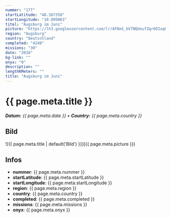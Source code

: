 ```yaml
---
nummer: "177"
startLatitude: "48.367358"
startLongitude: "10.899863"
titel: "Augsburg im Juni"
picture: "https://lh3.googleusercontent.com/lr/AFBm1_bV7NQUeufZqr6DIaqCmecFQQHFqgfW7cA00sY-92ZXc4leMuECv2vMZChwsWtCcS5gAhMON34zMRjM2HNhiLKj0fyq1Ytrx1ZOmxSlaW1yRnDTc3fDUatD3io_lnBZsSCkYULORO8x4RwcnB878PEOcgD2ZXXxV6q8cAnOZOC_IC-KazgJ9GUtwgnWlcmlniRUaZalmfLtRxzUxApejhzwJKXZkPKOe-Oi6EN2UFmDKBCinUSARzdWKCq4X99x4kpr0mO_iASQbCTTMZedHTHNHy2mhmE9xZ9A6a4opgd6NW2X13CUYLG-zwKizGlP-Q1mczhxlSMX11H7LfD18pMsbDeVuQ2B32GAytKGaES54ltozTExuJgS03ogxeKaKqz3GNJhZIVNnJxNPXekGAPB3SOgeO9Mkk3PqY07zwkR29JAJxN_5mJuqS3LDrCZ3uJxc2QOWAQVA0j9zAGGRTERWltFpGVfqydZk_z5vE0LiAN-hYETg1Stbf_88bYwAqX2IIQortPKSXtlgGvkWZqi9HXoNXxARbTa8p_SvRtx_BoPl-Cu6zl0nM0i66w6yD4jVY4zOfRqndoaqLUnJYpzS41Y9d8NUgVI-38MO6IX207_R0zGH4PEGn_AWPrqPK_WaOtd3ZITnnECLi_9yExOrO6ISCSLku1dGSmhEYPhvGqJKsjzNXBIUi8WYun2TzPyaZlrkRT0s5pQScn6FTf3cVWV14I7c3d48uCYk3KyVByHSzfsNMQqJKURNT8nlsp8o-WDC7Bi0xHDCjveTmfWSvMkGum0qfaS_p8quUIKqxXhyCXYPN06Ize81HEjGfb1HDU5-B4V-wW_HKb1EPYLVgZdswk"
region: "Augsburg"
country: "Deutschland"
completed: "4248"
missions: "30"
date: "2018"
bg-link: ""
onyx: "0"
description: ""
lengthKMeters: ""
title: "Augsburg im Juni"
---
```


# {{ page.meta.title }}
_**Datum:** {{ page.meta.date }} • **Country:** {{ page.meta.country }}_

## Bild
![{{ page.meta.title | default('Bild') }}]({{ page.meta.picture }})

## Infos
- **nummer**: {{ page.meta.nummer }}
- **startLatitude**: {{ page.meta.startLatitude }}
- **startLongitude**: {{ page.meta.startLongitude }}
- **region**: {{ page.meta.region }}
- **country**: {{ page.meta.country }}
- **completed**: {{ page.meta.completed }}
- **missions**: {{ page.meta.missions }}
- **onyx**: {{ page.meta.onyx }}

